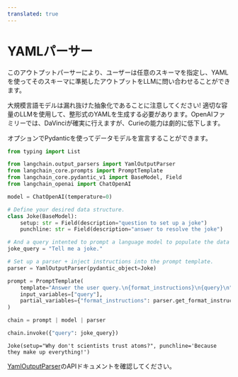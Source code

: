 ```yaml
---
translated: true
---
```


# YAMLパーサー

このアウトプットパーサーにより、ユーザーは任意のスキーマを指定し、YAMLを使ってそのスキーマに準拠したアウトプットをLLMに問い合わせることができます。

大規模言語モデルは漏れ抜けた抽象化であることに注意してください! 適切な容量のLLMを使用して、整形式のYAMLを生成する必要があります。OpenAIファミリーでは、DaVinciが確実に行えますが、Curieの能力は劇的に低下します。

オプションでPydanticを使ってデータモデルを宣言することができます。

```python
from typing import List

from langchain.output_parsers import YamlOutputParser
from langchain_core.prompts import PromptTemplate
from langchain_core.pydantic_v1 import BaseModel, Field
from langchain_openai import ChatOpenAI
```

```python
model = ChatOpenAI(temperature=0)
```

```python
# Define your desired data structure.
class Joke(BaseModel):
    setup: str = Field(description="question to set up a joke")
    punchline: str = Field(description="answer to resolve the joke")
```

```python
# And a query intented to prompt a language model to populate the data structure.
joke_query = "Tell me a joke."

# Set up a parser + inject instructions into the prompt template.
parser = YamlOutputParser(pydantic_object=Joke)

prompt = PromptTemplate(
    template="Answer the user query.\n{format_instructions}\n{query}\n",
    input_variables=["query"],
    partial_variables={"format_instructions": parser.get_format_instructions()},
)

chain = prompt | model | parser

chain.invoke({"query": joke_query})
```

```output
Joke(setup="Why don't scientists trust atoms?", punchline='Because they make up everything!')
```

[YamlOutputParser](https://api.python.langchain.com/en/latest/output_parsers/langchain.output_parsers.yaml.YamlOutputParser.html#langchain.output_parsers.yaml.YamlOutputParser)のAPIドキュメントを確認してください。
